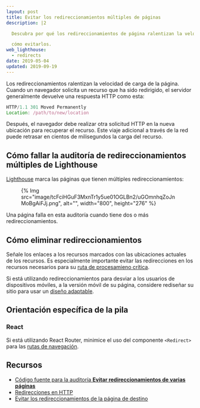 ```yaml
---
layout: post
title: Evitar los redireccionamientos múltiples de páginas
description: |2

  Descubra por qué los redireccionamientos de página ralentizan la velocidad de carga de su página web y

  cómo evitarlos.
web_lighthouse:
  - redirects
date: 2019-05-04
updated: 2019-09-19
---
```


Los redireccionamientos ralentizan la velocidad de carga de la página. Cuando un navegador solicita un recurso que ha sido redirigido, el servidor generalmente devuelve una respuesta HTTP como esta:

```js
HTTP/1.1 301 Moved Permanently
Location: /path/to/new/location
```

Después, el navegador debe realizar otra solicitud HTTP en la nueva ubicación para recuperar el recurso. Este viaje adicional a través de la red puede retrasar en cientos de milisegundos la carga del recurso.

## Cómo fallar la auditoría de redireccionamientos múltiples de Lighthouse

[Lighthouse](https://developer.chrome.com/docs/lighthouse/overview/) marca las páginas que tienen múltiples redireccionamientos:

<figure>{% Img src="image/tcFciHGuF3MxnTr1y5ue01OGLBn2/uGOmnhqZoJnMoBgAiFJj.png", alt="", width="800", height="276" %}</figure>

Una página falla en esta auditoría cuando tiene dos o más redireccionamientos.

## Cómo eliminar redireccionamientos

Señale los enlaces a los recursos marcados con las ubicaciones actuales de los recursos. Es especialmente importante evitar las redirecciones en los recursos necesarios para su [ruta de procesamieno crítica](/critical-rendering-path/).

Si está utilizando redireccionamientos para desviar a los usuarios de dispositivos móviles, a la versión móvil de su página, considere rediseñar su sitio para usar un [diseño adaptable](/responsive-web-design-basics/).

## Orientación específica de la pila

### React

Si está utilizando React Router, minimice el uso del componente `<Redirect>` para las [rutas de navegación](https://reacttraining.com/react-router/web/api/Redirect).

## Recursos

- [Código fuente para la auditoría **Evitar redireccionamientos de varias páginas**](https://github.com/GoogleChrome/lighthouse/blob/master/lighthouse-core/audits/redirects.js)
- [Redirecciones en HTTP](https://developer.mozilla.org/docs/Web/HTTP/Redirections)
- [Evitar los redireccionamientos de la página de destino](https://developers.google.com/speed/docs/insights/AvoidRedirects)

